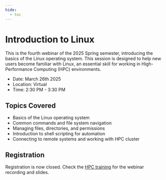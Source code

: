 ```yaml
---
hide:
  - toc
---
```


# Introduction to Linux

This is the fourth webinar of the 2025 Spring semester, introducing the basics of the Linux operating system. This session is designed to help new users become familiar with Linux, an essential skill for working in High-Performance Computing (HPC) environments.

- Date: March 26th 2025
- Location: Virtual
- Time: 2:30 PM - 3:30 PM

## Topics Covered

* Basics of the Linux operating system 
* Common commands and file system navigation 
* Managing files, directories, and permissions 
* Introduction to shell scripting for automation 
* Connecting to remote systems and working with HPC cluster


## Registration
Registration is now closed. Check the [HPC training](../../../Workshop_and_Training_Videos/index.md#introduction-to-linux) for the webinar recording and slides.
